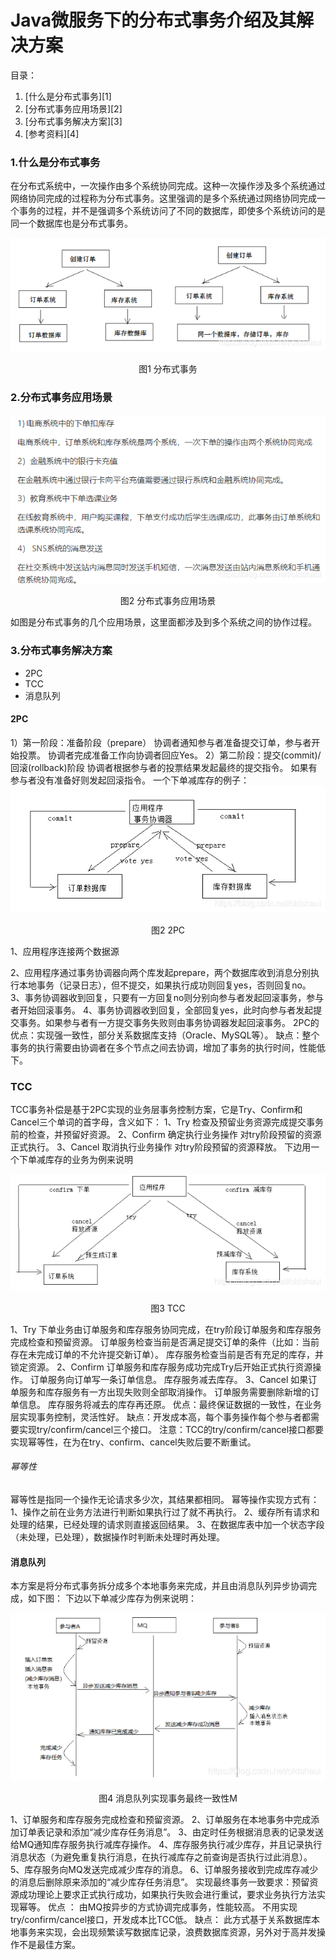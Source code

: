# Java微服务下的分布式事务介绍及其解决方案

目录：

1. [什么是分布式事务][1]
2. [分布式事务应用场景][2]
3. [分布式事务解决方案][3]
4. [参考资料][4]



### 1.什么是分布式事务

在分布式系统中，一次操作由多个系统协同完成。这种一次操作涉及多个系统通过网络协同完成的过程称为分布式事务。这里强调的是多个系统通过网络协同完成一个事务的过程，并不是强调多个系统访问了不同的数据库，即使多个系统访问的是同一个数据库也是分布式事务。

![](1.png)

<center>图1 分布式事务</center>

### 2.分布式事务应用场景

![](2.png)

<center>图2 分布式事务应用场景</center>

如图是分布式事务的几个应用场景，这里面都涉及到多个系统之间的协作过程。



### 3.分布式事务解决方案

* 2PC
* TCC
* 消息队列



#### 2PC

1）第一阶段：准备阶段（prepare）
 协调者通知参与者准备提交订单，参与者开始投票。
 协调者完成准备工作向协调者回应Yes。
 2）第二阶段：提交(commit)/回滚(rollback)阶段
 协调者根据参与者的投票结果发起最终的提交指令。
 如果有参与者没有准备好则发起回滚指令。
 一个下单减库存的例子：
 ![](3.png)

<center>图2 2PC</center>



1、应用程序连接两个数据源

 2、应用程序通过事务协调器向两个库发起prepare，两个数据库收到消息分别执行本地事务（记录日志），但不提交，如果执行成功则回复yes，否则回复no。
 3、事务协调器收到回复，只要有一方回复no则分别向参与者发起回滚事务，参与者开始回滚事务。
 4、事务协调器收到回复，全部回复yes，此时向参与者发起提交事务。如果参与者有一方提交事务失败则由事务协调器发起回滚事务。
 2PC的优点：实现强一致性，部分关系数据库支持（Oracle、MySQL等）。
 缺点：整个事务的执行需要由协调者在多个节点之间去协调，增加了事务的执行时间，性能低下。



### TCC

TCC事务补偿是基于2PC实现的业务层事务控制方案，它是Try、Confirm和Cancel三个单词的首字母，含义如下：
 1、Try 检查及预留业务资源完成提交事务前的检查，并预留好资源。
 2、Confirm 确定执行业务操作
 对try阶段预留的资源正式执行。
 3、Cancel 取消执行业务操作
 对try阶段预留的资源释放。
 下边用一个下单减库存的业务为例来说明



![](4.png)

<center>图3 TCC </center>



 1、Try
 下单业务由订单服务和库存服务协同完成，在try阶段订单服务和库存服务完成检查和预留资源。
 订单服务检查当前是否满足提交订单的条件（比如：当前存在未完成订单的不允许提交新订单）。
 库存服务检查当前是否有充足的库存，并锁定资源。
 2、Confirm
 订单服务和库存服务成功完成Try后开始正式执行资源操作。
 订单服务向订单写一条订单信息。
 库存服务减去库存。
 3、Cancel
 如果订单服务和库存服务有一方出现失败则全部取消操作。
 订单服务需要删除新增的订单信息。
 库存服务将减去的库存再还原。
 优点：最终保证数据的一致性，在业务层实现事务控制，灵活性好。
 缺点：开发成本高，每个事务操作每个参与者都需要实现try/confirm/cancel三个接口。
 注意：TCC的try/confirm/cancel接口都要实现幂等性，在为在try、confirm、cancel失败后要不断重试。

###### 幂等性

幂等性是指同一个操作无论请求多少次，其结果都相同。
 幂等操作实现方式有：
 1、操作之前在业务方法进行判断如果执行过了就不再执行。
 2、缓存所有请求和处理的结果，已经处理的请求则直接返回结果。
 3、在数据库表中加一个状态字段（未处理，已处理），数据操作时判断未处理时再处理。





#### 消息队列

本方案是将分布式事务拆分成多个本地事务来完成，并且由消息队列异步协调完成，如下图：
 下边以下单减少库存为例来说明：

![](5.png)

<center>图4 消息队列实现事务最终一致性M</center>



 1、订单服务和库存服务完成检查和预留资源。
 2、订单服务在本地事务中完成添加订单表记录和添加“减少库存任务消息”。
 3、由定时任务根据消息表的记录发送给MQ通知库存服务执行减库存操作。
 4、库存服务执行减少库存，并且记录执行消息状态（为避免重复执行消息，在执行减库存之前查询是否执行过此消息）。
 5、库存服务向MQ发送完成减少库存的消息。
 6、订单服务接收到完成库存减少的消息后删除原来添加的“减少库存任务消息”。
 实现最终事务一致要求：预留资源成功理论上要求正式执行成功，如果执行失败会进行重试，要求业务执行方法实现幂等。
 优点 ：
 由MQ按异步的方式协调完成事务，性能较高。
 不用实现try/confirm/cancel接口，开发成本比TCC低。
 缺点：
 此方式基于关系数据库本地事务来实现，会出现频繁读写数据库记录，浪费数据库资源，另外对于高并发操作不是最佳方案。